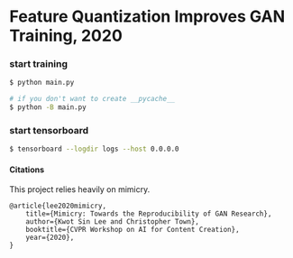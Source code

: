 # Feature Quantization Improves GAN Training, 2020

### start training

```bash
$ python main.py

# if you don't want to create __pycache__
$ python -B main.py
```

### start tensorboard

```bash
$ tensorboard --logdir logs --host 0.0.0.0
```

#### Citations

This project relies heavily on mimicry.

```
@article{lee2020mimicry,
    title={Mimicry: Towards the Reproducibility of GAN Research},
    author={Kwot Sin Lee and Christopher Town},
    booktitle={CVPR Workshop on AI for Content Creation},
    year={2020},
}
```